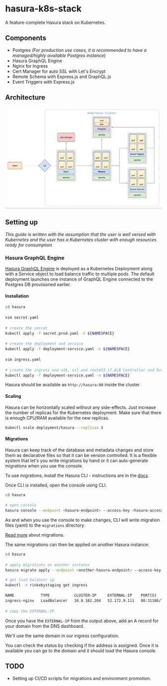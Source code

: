 # hasura-k8s-stack

A feature-complete Hasura stack on Kubernetes.

## Components

- Postgres _(For production use cases, it is recommended to have a managed/highly available Postgres instance)_
- Hasura GraphQL Engine
- Nginx for Ingress
- Cert Manager for auto SSL with Let's Encrypt
- Remote Schema with Express.js and GraphQL.js
- Event Triggers with Express.js

## Architecture

![architecture](assets/arch.png)

## Setting up

_This guide is written with the assumption that the user is well versed with
Kubernetes and the user has a Kubernetes cluster with enough resources ready for
consumption._

### Hasura GraphQL Engine

[Hasura GraphQL Engine](https://hasura.io) is deployed as a Kubernetes
Deployment along with a Service object to load balance traffic to multiple pods.
The default deployment launches one instance of GraphQL Engine connected to the
Postgres DB provisioned earlier.

#### Installation

```bash
cd hasura

vim secret.yaml

# create the secret
kubectl apply -f secret.prod.yaml -n ${NAMESPACE}

# create the deployment and service
kubectl apply -f deployment-service.yaml -n ${NAMESPACE}

vim ingress.yaml

# create the ingress and alb, ssl and route53 if ALB Controller and ExternalDNS setup in AWS EKS
kubectl apply -f deployment-service.yaml -n ${NAMESPACE}
```

Hasura should be available as `http://hasura:80` inside the cluster.

#### Scaling

Hasura can be horizontally scaled without any side-effects. Just increase the
number of replicas for the Kubernetes deployment. Make sure that there is enough
CPU/RAM available for the new replicas.

```bash
kubectl scale deployment/hasura --replicas 3
```

#### Migrations

Hasura can keep track of the database and metadata changes and store them as
declarative files so that it can be version controlled. It is a flexible system
that let's you write migrations by hand or it can auto-generate migrations when
you use the console.

To use migrations, install the Hasura CLI - instructions are in the
[docs](https://docs.hasura.io/1.0/graphql/manual/hasura-cli/install-hasura-cli.html).

Once CLI is installed, open the console using CLI.

```bash
cd hasura

# open console
hasura console --endpoint <hasura-endpoint> --access-key <hasura-access-key>
```

As and when you use the console to make changes, CLI will write migration files
(yaml) to the `migrations` directory.

[Read more](https://docs.hasura.io/1.0/graphql/manual/migrations/index.html)
about migrations.

The same migrations can then be applied on another Hasura instance:

```bash
cd hasura

# apply migrations on another instance
hasura migrate apply --endpoint <another-hasura-endpoint> --access-key <access-key>
```

```bash
# get load balancer ip
kubectl -n rinkebystaging get ingress

NAME            TYPE           CLUSTER-IP     EXTERNAL-IP    PORT(S)                      AGE
ingress-nginx   LoadBalancer   10.0.162.204   52.172.9.111   80:31186/TCP,443:30609/TCP   30h

# copy the EXTERNAL-IP
```

Once you have the `EXTERNAL-IP` from the output above, add an A record for your
domain from the DNS dashboard.

We'll use the same domain in our ingress configuration.

You can check the status by checking if the address is assigned. Once it is
available you can go to the domain and it should load the Hasura console.

## TODO

- Setting up CI/CD scripts for migrations and environment promotion.
